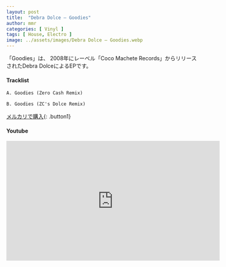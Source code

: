 ```yaml
---
layout: post
title:  "Debra Dolce – Goodies"
author: mmr
categories: [ Vinyl ]
tags: [ House, Electro ]
image: ../assets/images/Debra Dolce – Goodies.webp
---
```


「Goodies」は、
2008年にレーベル「Coco Machete Records」からリリースされたDebra DolceによるEPです。


#### Tracklist
```md
A. Goodies (Zero Cash Remix)

B. Goodies (ZC's Dolce Remix)
```

[メルカリで購入](https://jp.mercari.com/item/m11056580710?afid=6142608987){: .button1}

#### Youtube
<iframe width="560" height="315" src="https://www.youtube.com/embed/Sz7ZP44i3c8?si=rVdTkVpmKwbq9Egn" title="YouTube video player" frameborder="0" allow="accelerometer; autoplay; clipboard-write; encrypted-media; gyroscope; picture-in-picture; web-share" referrerpolicy="strict-origin-when-cross-origin" allowfullscreen></iframe>